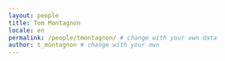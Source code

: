 ```yaml
---
layout: people
title: Tom Montagnon
locale: en
permalink: /people/tmontagnon/ # change with your own data
author: t_montagnon # change with your own 
---
```


